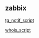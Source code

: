 ## zabbix

[tg_notif_script](https://github.com/Technoraul/zabbix/tree/master/telegram_notif_script)

[whois_script](https://github.com/Technoraul/zabbix/tree/master/whois_script)
